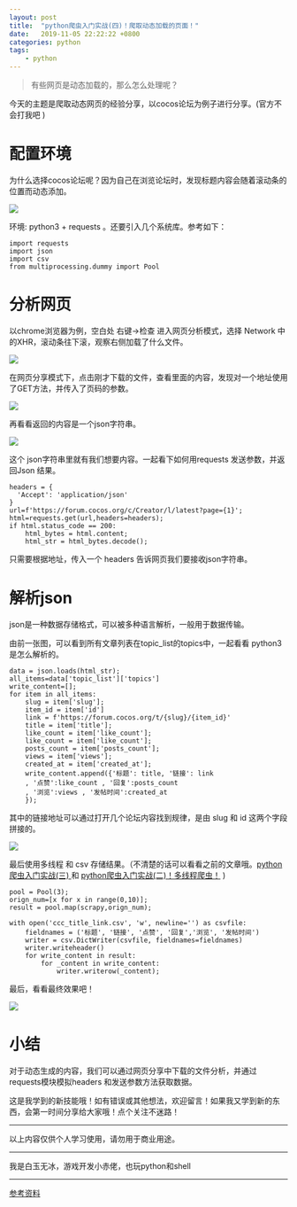 ```yaml
---
layout: post
title:  "python爬虫入门实战(四)！爬取动态加载的页面！"
date:   2019-11-05 22:22:22 +0800
categories: python
tags:
    - python
---
```

> 有些网页是动态加载的，那么怎么处理呢？

今天的主题是爬取动态网页的经验分享，以cocos论坛为例子进行分享。(官方不会打我吧 )

# 配置环境

为什么选择cocos论坛呢？因为自己在浏览论坛时，发现标题内容会随着滚动条的位置而动态添加。

![](/img/in-post/201911/1105-ccc.gif)

环境: python3 + requests 。还要引入几个系统库。参考如下：

```
import requests
import json
import csv
from multiprocessing.dummy import Pool
```

# 分析网页

以chrome浏览器为例，空白处 右键->检查 进入网页分析模式，选择 Network 中的XHR，滚动条往下滚，观察右侧加载了什么文件。

![](/img/in-post/201911/1105-xhr.gif)


在网页分享模式下，点击刚才下载的文件，查看里面的内容，发现对一个地址使用了GET方法，并传入了页码的参数。

![](/img/in-post/201911/1105-head.png)


再看看返回的内容是一个json字符串。

![](/img/in-post/201911/1105-json.png)

这个 json字符串里就有我们想要内容。一起看下如何用requests 发送参数，并返回Json 结果。

```
headers = {
  'Accept': 'application/json' 
}
url=f'https://forum.cocos.org/c/Creator/l/latest?page={1}';
html=requests.get(url,headers=headers);
if html.status_code == 200:
    html_bytes = html.content;
    html_str = html_bytes.decode();
```

只需要根据地址，传入一个 headers 告诉网页我们要接收json字符串。

# 解析json

json是一种数据存储格式，可以被多种语言解析，一般用于数据传输。

由前一张图，可以看到所有文章列表在topic_list的topics中，一起看看 python3 是怎么解析的。

```
data = json.loads(html_str);
all_items=data['topic_list']['topics']
write_content=[];
for item in all_items:
    slug = item['slug'];
    item_id = item['id']
    link = f'https://forum.cocos.org/t/{slug}/{item_id}'
    title = item['title'];
    like_count = item['like_count'];
    like_count = item['like_count'];
    posts_count = item['posts_count'];
    views = item['views'];
    created_at = item['created_at'];
    write_content.append({'标题': title, '链接': link
    , '点赞':like_count , '回复':posts_count
    , '浏览':views , '发帖时间':created_at
    });
```
其中的链接地址可以通过打开几个论坛内容找到规律，是由 slug 和 id 这两个字段拼接的。

![](/img/in-post/201911/1105-title.png)

最后使用多线程 和 csv 存储结果。（不清楚的话可以看看之前的文章哦。[python爬虫入门实战(三) ](https://mp.weixin.qq.com/s/2W5j_YmV7-vUk2_RptukYg)和 [python爬虫入门实战(二)！多线程爬虫！](https://mp.weixin.qq.com/s/scbORn8Nad0S8EFhWwCsLA) )

```
pool = Pool(3);
orign_num=[x for x in range(0,10)];
result = pool.map(scrapy,orign_num);

with open('ccc_title_link.csv', 'w', newline='') as csvfile:
    fieldnames = ('标题', '链接', '点赞', '回复','浏览', '发帖时间')
    writer = csv.DictWriter(csvfile, fieldnames=fieldnames)
    writer.writeheader()
    for write_content in result:
        for _content in write_content:
            writer.writerow(_content);
```

最后，看看最终效果吧！

![](/img/in-post/201911/1105-result.png)


# 小结

对于动态生成的内容，我们可以通过网页分享中下载的文件分析，并通过requests模块模拟headers 和发送参数方法获取数据。

这是我学到的新技能哦！如有错误或其他想法，欢迎留言！如果我又学到新的东西，会第一时间分享给大家哦！点个关注不迷路！

---  

以上内容仅供个人学习使用，请勿用于商业用途。

---  

我是白玉无冰，游戏开发小赤佬，也玩python和shell

---  

[参考资料](https://mp.weixin.qq.com/s/T1x2aYWGBBfV_ukAu5IswQ)  